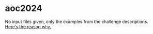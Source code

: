 # aoc2024

No input files given, only the examples from the challenge descriptions. [Here's the reason why.](https://old.reddit.com/r/adventofcode/comments/18an94z/psa_dont_share_your_inputs_even_in_your_github/)
